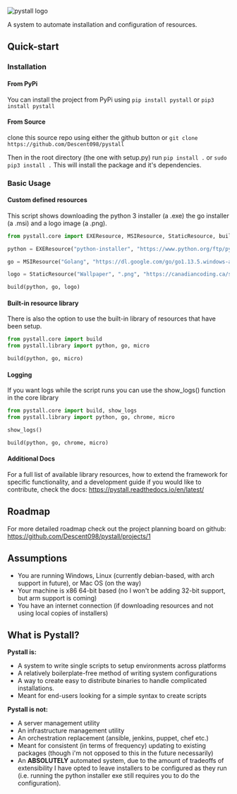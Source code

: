 ![pystall logo](https://raw.githubusercontent.com/Descent098/pystall/master/docs/img/pystall-logo.png)



A system to automate installation and configuration of resources.



## Quick-start

### Installation



#### From PyPi

You can install the project from PyPi using ```pip install pystall``` or ```pip3 install pystall```



#### From Source

clone this source repo using either the github button or ```git clone https://github.com/Descent098/pystall```

Then in the root directory (the one with setup.py) run ```pip install .``` or ```sudo pip3 install .``` This will install the package and it's dependencies.



### Basic Usage

#### Custom defined resources

This script shows downloading the python 3 installer (a .exe) the go installer (a .msi) and a logo image (a .png).

```python
from pystall.core import EXEResource, MSIResource, StaticResource, build

python = EXEResource("python-installer", "https://www.python.org/ftp/python/3.8.1/python-3.8.1.exe")

go = MSIResource("Golang", "https://dl.google.com/go/go1.13.5.windows-amd64.msi")

logo = StaticResource("Wallpaper", ".png", "https://canadiancoding.ca/static/img/post-banners/python-post-banner.9bf19b390832.png")

build(python, go, logo)
```



#### Built-in resource library

There is also the option to use the built-in library of resources that have been setup.

```python
from pystall.core import build
from pystall.library import python, go, micro

build(python, go, micro)
```



#### Logging

If you want logs while the script runs you can use the show_logs() function in the core library

```python
from pystall.core import build, show_logs
from pystall.library import python, go, chrome, micro

show_logs()

build(python, go, chrome, micro)
```



#### Additional Docs

For a full list of available library resources, how to extend the framework for specific functionality, and a development guide if you would like to contribute,  check the docs: https://pystall.readthedocs.io/en/latest/



## Roadmap

For more detailed roadmap check out the project planning board on github: https://github.com/Descent098/pystall/projects/1



## Assumptions

- You are running Windows, Linux (currently debian-based, with arch support in future), or Mac OS (on the way)
- Your machine is x86 64-bit based (no I won't be adding 32-bit support, but arm support is coming)
- You have an internet connection (if downloading resources and not using local copies of installers)



## What is Pystall?

**Pystall is:**

- A system to write single scripts to setup environments across platforms
- A relatively boilerplate-free method of writing system configurations
- A way to create easy to distribute binaries to handle complicated installations.
- Meant for end-users looking for a simple syntax to create scripts



**Pystall is not:**

- A server management utility
- An infrastructure management utility
- An orchestration replacement (ansible, jenkins, puppet, chef etc.)
- Meant for consistent (in terms of frequency) updating to existing packages (though i'm not opposed to this in the future necessarily)
- An **ABSOLUTELY** automated system, due to the amount of tradeoffs of extensibility I have opted to leave installers to be configured as they run (i.e. running the python installer exe still requires you to do the configuration).
